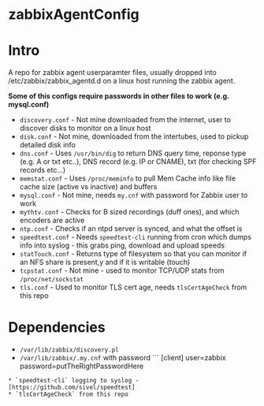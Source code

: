zabbixAgentConfig
=================

Intro
=====

A repo for zabbix agent userparamter files, usually dropped into /etc/zabbix/zabbix_agentd.d on a linux host running the zabbix agent.

__Some of this configs require passwords in other files to work (e.g. mysql.conf)__

* `discovery.conf` - Not mine downloaded from the internet, user to discover disks to monitor on a linux host
* `disk.conf` - Not mine, downloaded from the intertubes, used to pickup detailed disk info
* `dns.conf` - Uses `/usr/bin/dig` to return DNS query time, reponse type (e.g. A or txt etc..), DNS record (e.g. IP or CNAME), txt (for checking SPF records etc...)
* `memstat.conf` - Uses `/proc/meminfo` to pull Mem Cache info like file cache size (active vs inactive) and buffers
* `mysql.conf` - Not mine, needs `my.cnf` with password for Zabbix user to work
* `mythtv.conf` - Checks for B sized recordings (duff ones), and which encoders are active
* `ntp.conf` - Checks if an ntpd server is synced, and what the offset is
* `speedtest.conf` - Needs `speedtest-cli` running from cron which dumps info into syslog - this grabs ping, download and upload speeds
* `statTouch.conf` - Returns type of filesystem so that you can monitor if an NFS share is present,y and if it is writable (touch)
* `tcpstat.conf` - Not mine - used to monitor TCP/UDP stats from `/proc/net/sockstat`
* `tls.conf` - Used to monitor TLS cert age, needs `tlsCertAgeCheck` from this repo


Dependencies
============

* `/var/lib/zabbix/discovery.pl`
* `/var/lib/zabbix/.my.cnf` with password  ```
[client]
user=zabbix
password=putTheRightPasswordHere
```
* `speedtest-cli` logging to syslog - [https://github.com/sivel/speedtest]
* `tlsCertAgeCheck` from this repo
